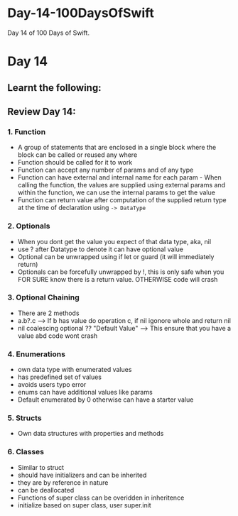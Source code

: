 # Day-14-100DaysOfSwift
Day 14 of 100 Days of Swift.

# Day 14

## Learnt the following:

## Review Day 14:

### 1. Function
  - A group of statements that are enclosed in a single block where the block can be called or reused any where
  - Function should be called for it to work
  - Function can accept any number of params and of any type
  - Function can have external and internal name for each param - When calling the function, the values are supplied using external params and within the function, we can use the internal params to get the value
  - Function can return value after computation of the supplied return type at the time of declaration using `-> DataType`

### 2. Optionals
  -  When you dont get the value you expect of that data type, aka, nil
  -  use ? after Datatype to denote it can have optional value
  -  Optional can be unwrapped using if let or guard (it will immediately return)
  -  Optionals can be forcefully unwrapped by !, this is only safe when you FOR SURE know there is a return value. OTHERWISE code will crash 
  
### 3. Optional Chaining
  - There are 2 methods
  - a.b?.c  --> If b has value do operation c, if nil igonore whole and return nil
  - nil coalescing optional ?? "Default Value" --> This ensure that you have a value abd code wont crash

### 4. Enumerations
  - own data type with enumerated values
  - has predefined set of values
  - avoids users typo error
  - enums can have additional values like params
  - Default enumerated by 0 otherwise can have a starter value

### 5. Structs
  - Own data structures with properties and methods

### 6. Classes
  - Similar to struct
  - should have initializers and can be inherited
  - they are by reference in nature
  - can be deallocated
  - Functions of super class can be overidden in inheritence
  - initialize based on super class, user super.init
